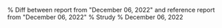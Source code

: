 % Diff between report from "December 06, 2022" and reference report from "December 06, 2022"
% Strudy
% December 06, 2022


